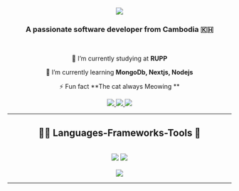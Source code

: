 <h1 align="center">
    <img src="https://readme-typing-svg.herokuapp.com/?font=Righteous&size=35&center=true&vCenter=true&width=500&height=70&duration=4000&lines=Hi+There!+👋;+I'm+Ny+Fong!;" />
</h1>

<h3 align="center">A passionate software developer from Cambodia  🇰🇭 </h3>

<br/>

<div align="center">
 
 🔭 I’m currently studying  at **RUPP**
 
 🌱 I’m currently learning **MongoDb, Nextjs, Nodejs**

 ⚡ Fun fact **The cat always Meowing **

</div>
 
<div align="center"> 
  <a href="mailto:litongfong12@@gmail.com">
    <img src="https://img.shields.io/badge/Gmail-333333?style=for-the-badge&logo=gmail&logoColor=red" />
  </a>
  <a href="https://www.linkedin.com/in/ny-fong-5b1ab528a/" target="_blank">
    <img src="https://img.shields.io/badge/LinkedIn-0077B5?style=for-the-badge&logo=linkedin&logoColor=white" target="_blank" />
  </a>
  <a href="#" target="_blank">
     <img src="https://img.shields.io/badge/Portfolio-FF5722?style=for-the-badge&logo=todoist&logoColor=white" target="_blank" />
  </a>
</div>

<hr/>

<h2 align="center"> 🧑‍💻 Languages-Frameworks-Tools 🚀</h2>
<br/>
<div align="center">
    <img src="https://skillicons.dev/icons?i=react,html,css,vscode,github,figma,tailwind,git" />
    <img src="https://skillicons.dev/icons?i=nodejs,python,javascript,typescript,express,mongodb,c,java,nextjs,mysql,flask" /><br>
</div>


<br/>
<div align="center">
    <img src="https://static.invenglobal.com/upload/image/2023/02/27/i1677483087505225.gif" />
</div>
<hr/>

<br/>

